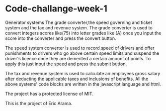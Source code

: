 # Code-challange-week-1
Generator systems
The grade converter,the speed governing and ticket system and the tax and revenue system. The grade converter is used to convert integers scores like(75) into letter grades like (A) once you input the score into the converter and press the convert button.

The speed system converter is used to record speed of drivers and offer punishments to drivers who go above certain speed limits and suspend the driver's licence once they are demerited a certain amount of points. To apply this just input the speed and press the submit button.

The tax and revenue system is used to calculate an employees gross salary after deducting the applicable taxes and inclusions of benefits. All the above systems' code blocks are written in the javascript language and html. 

The project has a protected license of MIT.

This is the project of Eric Arama.
